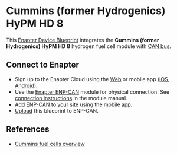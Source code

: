 # Cummins (former Hydrogenics) HyPM HD 8

This [Enapter Device Blueprint](https://go.enapter.com/marketplace-readme) integrates the **Cummins (former Hydrogenics) HyPM HD 8** hydrogen fuel cell module with [CAN bus](https://go.enapter.com/developers-enp-can).

## Connect to Enapter

- Sign up to the Enapter Cloud using the [Web](https://cloud.enapter.com/) or mobile app ([iOS](https://apps.apple.com/app/id1388329910), [Android](https://play.google.com/store/apps/details?id=com.enapter&hl=en)).
- Use the [Enapter ENP-CAN](https://go.enapter.com/handbook-enp-can) module for physical connection. See [connection instructions](https://go.enapter.com/handbook-enp-can-conn) in the module manual.
- [Add ENP-CAN to your site](https://go.enapter.com/handbook-mobile-app) using the mobile app.
- [Upload](https://go.enapter.com/developers-upload-blueprint) this blueprint to ENP-CAN.

## References

- [Cummins fuel cells overview](https://go.enapter.com/cummins-fuel-cell)
